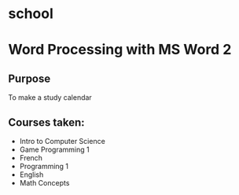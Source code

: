 # school
<h1>Word Processing with MS Word 2</h1>
<h2>Purpose</h2>
<p> To make a study calendar </p>
<h2> Courses taken: </h2>
<ul>
  <li> Intro to Computer Science </li>
  <li> Game Programming 1 </li>
  <li> French </li>
  <li> Programming 1 </li>
  <li> English </li>
  <li> Math Concepts </li>
</ul>
